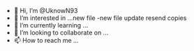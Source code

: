- 👋 Hi, I’m @UknowN93
- 👀 I’m interested in ...new file
-new file
update
resend
copies
- 🌱 I’m currently learning ...
- 💞️ I’m looking to collaborate on ...
- 📫 How to reach me ...

<!---
UknowN93/UknowN93 is a ✨ special ✨ repository because its `README.md` (this file) appears on your GitHub profile.
You can click the Preview link to take a look at your changes.
--->
